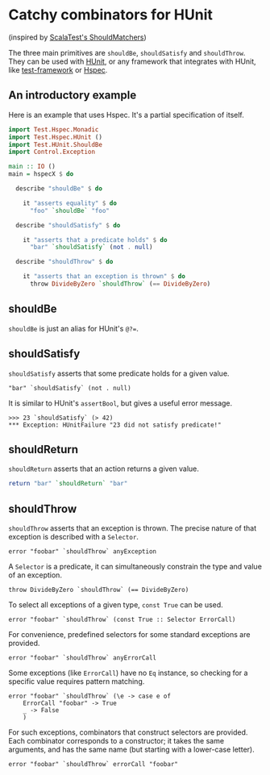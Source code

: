 # Catchy combinators for HUnit

(inspired by [ScalaTest's ShouldMatchers](http://www.scalatest.org/))

The three main primitives are `shouldBe`, `shouldSatisfy` and
`shouldThrow`. They can be used with
[HUnit](http://hackage.haskell.org/package/HUnit), or any framework that
integrates with HUnit, like
[test-framework](http://hackage.haskell.org/package/test-framework) or
[Hspec](http://hackage.haskell.org/package/hspec).

## An introductory example

Here is an example that uses Hspec. It's a partial specification of
itself.

```haskell
import Test.Hspec.Monadic
import Test.Hspec.HUnit ()
import Test.HUnit.ShouldBe
import Control.Exception

main :: IO ()
main = hspecX $ do

  describe "shouldBe" $ do

    it "asserts equality" $ do
      "foo" `shouldBe` "foo"

  describe "shouldSatisfy" $ do

    it "asserts that a predicate holds" $ do
      "bar" `shouldSatisfy` (not . null)

  describe "shouldThrow" $ do

    it "asserts that an exception is thrown" $ do
      throw DivideByZero `shouldThrow` (== DivideByZero)
```

## shouldBe

`shouldBe` is just an alias for HUnit's `@?=`.

## shouldSatisfy

`shouldSatisfy` asserts that some predicate holds for a given value.

    "bar" `shouldSatisfy` (not . null)

It is similar to HUnit's `assertBool`, but gives a useful error message.

    >>> 23 `shouldSatisfy` (> 42)
    *** Exception: HUnitFailure "23 did not satisfy predicate!"

## shouldReturn

`shouldReturn` asserts that an action returns a given value.

```haskell
return "bar" `shouldReturn` "bar"
```

## shouldThrow

`shouldThrow` asserts that an exception is thrown. The precise nature of
that exception is described with a `Selector`.

    error "foobar" `shouldThrow` anyException

A `Selector` is a predicate, it can simultaneously constrain the type
and value of an exception.

    throw DivideByZero `shouldThrow` (== DivideByZero)

To select all exceptions of a given type, `const True` can be used.

    error "foobar" `shouldThrow` (const True :: Selector ErrorCall)

For convenience, predefined selectors for some standard exceptions are
provided.

    error "foobar" `shouldThrow` anyErrorCall

Some exceptions (like `ErrorCall`) have no `Eq` instance, so checking
for a specific value requires pattern matching.

    error "foobar" `shouldThrow` (\e -> case e of
        ErrorCall "foobar" -> True
        _ -> False
        )

For such exceptions, combinators that construct selectors are provided.
Each combinator corresponds to a constructor; it takes the same
arguments, and has the same name (but starting with a lower-case
letter).

    error "foobar" `shouldThrow` errorCall "foobar"
